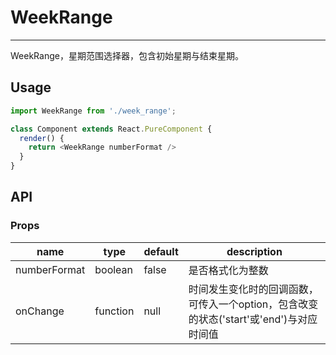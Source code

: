 # WeekRange
---

WeekRange，星期范围选择器，包含初始星期与结束星期。

## Usage

```js
import WeekRange from './week_range';

class Component extends React.PureComponent {
  render() {
    return <WeekRange numberFormat />
  }
}
```

## API

### Props

<table class="table table-bordered table-striped">
  <thead>
    <tr>
      <th style="width: 100px;">name</th>
      <th style="width: 50px;">type</th>
      <th style="width: 50px;">default</th>
      <th>description</th>
    </tr>
  </thead>
  <tbody>
    <tr>
      <td>numberFormat</td>
      <td>boolean</td>
      <td>false</td>
      <td>是否格式化为整数</td>
    </tr>
    <tr>
      <td>onChange</td>
      <td>function</td>
      <td>null</td>
      <td>时间发生变化时的回调函数，可传入一个option，包含改变的状态('start'或'end')与对应时间值</td>
    </tr>
  </tbody>
</table>

